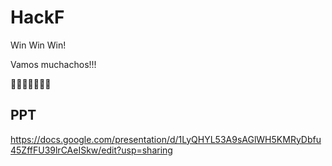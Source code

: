 # HackF

Win Win Win!

Vamos muchachos!!!

🎈🎈🎈🎈🍕🍕🍕

## PPT

https://docs.google.com/presentation/d/1LyQHYL53A9sAGlWH5KMRyDbfu45ZffFU39lrCAeISkw/edit?usp=sharing
